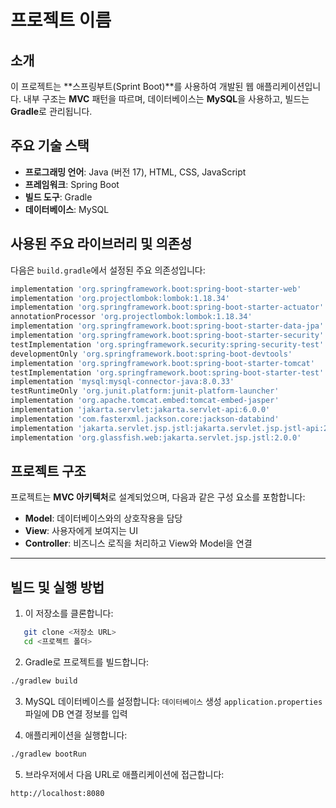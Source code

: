 # 프로젝트 이름

## 소개
이 프로젝트는 **스프링부트(Sprint Boot)**를 사용하여 개발된 웹 애플리케이션입니다. 내부 구조는 **MVC** 패턴을 따르며, 데이터베이스는 **MySQL**을 사용하고, 빌드는 **Gradle**로 관리됩니다.

## 주요 기술 스택
- **프로그래밍 언어**: Java (버전 17), HTML, CSS, JavaScript
- **프레임워크**: Spring Boot
- **빌드 도구**: Gradle
- **데이터베이스**: MySQL

## 사용된 주요 라이브러리 및 의존성
다음은 `build.gradle`에서 설정된 주요 의존성입니다:

```gradle
implementation 'org.springframework.boot:spring-boot-starter-web'
implementation 'org.projectlombok:lombok:1.18.34'
implementation 'org.springframework.boot:spring-boot-starter-actuator'
annotationProcessor 'org.projectlombok:lombok:1.18.34'
implementation 'org.springframework.boot:spring-boot-starter-data-jpa'
implementation 'org.springframework.boot:spring-boot-starter-security'
testImplementation 'org.springframework.security:spring-security-test'
developmentOnly 'org.springframework.boot:spring-boot-devtools'
implementation 'org.springframework.boot:spring-boot-starter-tomcat'
testImplementation 'org.springframework.boot:spring-boot-starter-test'
implementation 'mysql:mysql-connector-java:8.0.33'
testRuntimeOnly 'org.junit.platform:junit-platform-launcher'
implementation 'org.apache.tomcat.embed:tomcat-embed-jasper'
implementation 'jakarta.servlet:jakarta.servlet-api:6.0.0'
implementation 'com.fasterxml.jackson.core:jackson-databind'
implementation 'jakarta.servlet.jsp.jstl:jakarta.servlet.jsp.jstl-api:2.0.0'
implementation 'org.glassfish.web:jakarta.servlet.jsp.jstl:2.0.0'
```

## 프로젝트 구조
프로젝트는 **MVC 아키텍처**로 설계되었으며, 다음과 같은 구성 요소를 포함합니다:

- **Model**: 데이터베이스와의 상호작용을 담당
- **View**: 사용자에게 보여지는 UI
- **Controller**: 비즈니스 로직을 처리하고 View와 Model을 연결

---

## 빌드 및 실행 방법
1. 이 저장소를 클론합니다:
```bash
   git clone <저장소 URL>
   cd <프로젝트 폴더>
```

2. Gradle로 프로젝트를 빌드합니다:
  ```bash
  ./gradlew build
  ```

3. MySQL 데이터베이스를 설정합니다:
  `데이터베이스` 생성
  `application.properties` 파일에 DB 연결 정보를 입력

4. 애플리케이션을 실행합니다:
  ```bash
  ./gradlew bootRun
  ```

5. 브라우저에서 다음 URL로 애플리케이션에 접근합니다:
  ``` 
  http://localhost:8080
  ```
